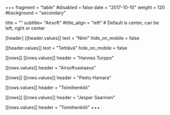 +++
fragment = "table"
#disabled = false
date = "2017-10-10"
weight = 120
#background = "secondary"

title = ""
subtitle= "Airsoft"
#title_align = "left" # Default is center, can be left, right or center

[header]
[[header.values]]
text = "Nimi"
hide_on_mobile = false

[[header.values]]
text = "Tehtävä"
hide_on_mobile = false

[[rows]]
[[rows.values]]
header = "Hannes Turppo"

[[rows.values]]
header = "Airsoftvastaava"

[[rows]]
[[rows.values]]
header = "Peetu Hamara"

[[rows.values]]
header = "Toimihenkilö"

[[rows]]
[[rows.values]]
header = "Jesper Saarinen"

[[rows.values]]
header = "Toimihenkilö"
+++
